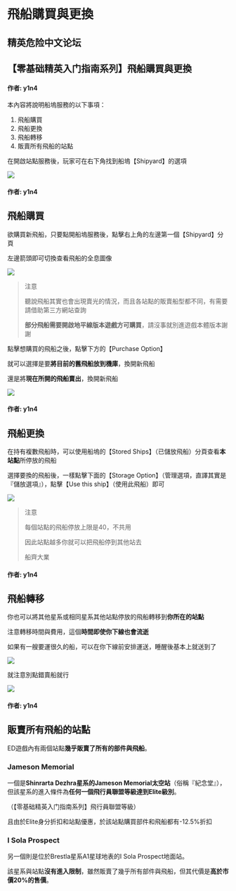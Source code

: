 # 飛船購買與更換

## 精英危险中文论坛

## 【零基础精英入门指南系列】飛船購買與更換

#### 作者: y1n4

本內容將說明船塢服務的以下事項：

1. 飛船購買
2. 飛船更換
3. 飛船轉移
4. 販賣所有飛船的站點

在開啟站點服務後，玩家可在右下角找到船塢【Shipyard】的選項

![](https://qiniu.elitedanger.cn/assets/files/2021-01-02/1609559690-887911-stationmenu02.png)

#### 作者: y1n4

## 飛船購買

欲購買新飛船，只要點開船塢服務後，點擊右上角的左邊第一個【Shipyard】分頁

左邊箭頭即可切換查看飛船的全息圖像

![](https://qiniu.elitedanger.cn/assets/files/2021-04-20/1618960319-951195-shipyard01.jpeg)

> 注意
>
> 聽說飛船其實也會出現賣光的情況，而且各站點的販賣船型都不同，有需要請借助第三方網站查詢
>
> **部分飛船需要開啟地平線版本遊戲方可購買**，請沒事就別進遊戲本體版本謝謝

點擊想購買的飛船之後，點擊下方的【Purchase Option】

就可以選擇是要**將目前的舊飛船放到機庫**，換開新飛船

還是將**現在所開的飛船賣出**，換開新飛船

![](https://qiniu.elitedanger.cn/assets/files/2021-04-20/1618960326-239416-shipyard02.jpeg)

#### 作者: y1n4

## 飛船更換

在持有複數飛船時，可以使用船塢的【Stored Ships】（已儲放飛船）分頁查看**本站點**所停放的飛船

選擇要換的飛船後，一樣點擊下面的【Storage Option】（管理選項，直譯其實是『儲放選項』），點擊【Use this ship】（使用此飛船）即可

![](https://qiniu.elitedanger.cn/assets/files/2021-04-20/1618960341-630364-shipyard03.jpeg)

> 注意
>
> 每個站點的飛船停放上限是40，不共用
>
> 因此站點越多你就可以把飛船停到其他站去
>
> 船齊大業

#### 作者: y1n4

## 飛船轉移

你也可以將其他星系或相同星系其他站點停放的飛船轉移到**你所在的站點**

注意轉移時間與費用，這個**時間即使你下線也會流逝**

如果有一艘要運很久的船，可以在你下線前安排運送，睡醒後基本上就送到了

![](https://qiniu.elitedanger.cn/assets/files/2021-04-20/1618960356-648907-shipyard04.jpeg)

就注意別點錯賣船就行

![](https://qiniu.elitedanger.cn/assets/files/2021-04-20/1618960361-702600-shipyard05.jpeg)

#### 作者: y1n4

## 販賣所有飛船的站點

ED遊戲內有兩個站點**幾乎販賣了所有的部件與飛船**。

### Jameson Memorial

一個是**Shinrarta Dezhra星系的Jameson Memorial太空站**（俗稱『紀念堂』），但該星系的進入條件為**任何一個飛行員聯盟等級達到Elite級別**。

（【零基础精英入门指南系列】飛行員聯盟等級）

且由於Elite身分折扣和站點優惠，於該站點購買部件和飛船都有-12.5%折扣

### I Sola Prospect

另一個則是位於Brestla星系A1星球地表的I Sola Prospect地面站。

該星系與站點**沒有進入限制**，雖然販賣了幾乎所有部件與飛船，但其代價是**高於市價20%的售價**。

